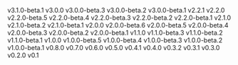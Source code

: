v3.1.0-beta.1
v3.0.0
v3.0.0-beta.3
v3.0.0-beta.2
v3.0.0-beta.1
v2.2.1
v2.2.0
v2.2.0-beta.5
v2.2.0-beta.4
v2.2.0-beta.3
v2.2.0-beta.2
v2.2.0-beta.1
v2.1.0
v2.1.0-beta.2
v2.1.0-beta.1
v2.0.0
v2.0.0-beta.6
v2.0.0-beta.5
v2.0.0-beta.4
v2.0.0-beta.3
v2.0.0-beta.2
v2.0.0-beta.1
v1.1.0
v1.1.0-beta.3
v1.1.0-beta.2
v1.1.0-beta.1
v1.0.0
v1.0.0-beta.5
v1.0.0-beta.4
v1.0.0-beta.3
v1.0.0-beta.2
v1.0.0-beta.1
v0.8.0
v0.7.0
v0.6.0
v0.5.0
v0.4.1
v0.4.0
v0.3.2
v0.3.1
v0.3.0
v0.2.0
v0.1
